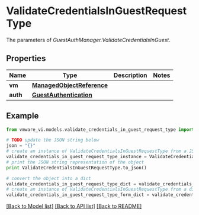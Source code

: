 # ValidateCredentialsInGuestRequestType

The parameters of *GuestAuthManager.ValidateCredentialsInGuest*. 

## Properties
Name | Type | Description | Notes
------------ | ------------- | ------------- | -------------
**vm** | [**ManagedObjectReference**](ManagedObjectReference.md) |  | 
**auth** | [**GuestAuthentication**](GuestAuthentication.md) |  | 

## Example

```python
from vmware_vi.models.validate_credentials_in_guest_request_type import ValidateCredentialsInGuestRequestType

# TODO update the JSON string below
json = "{}"
# create an instance of ValidateCredentialsInGuestRequestType from a JSON string
validate_credentials_in_guest_request_type_instance = ValidateCredentialsInGuestRequestType.from_json(json)
# print the JSON string representation of the object
print ValidateCredentialsInGuestRequestType.to_json()

# convert the object into a dict
validate_credentials_in_guest_request_type_dict = validate_credentials_in_guest_request_type_instance.to_dict()
# create an instance of ValidateCredentialsInGuestRequestType from a dict
validate_credentials_in_guest_request_type_form_dict = validate_credentials_in_guest_request_type.from_dict(validate_credentials_in_guest_request_type_dict)
```
[[Back to Model list]](../README.md#documentation-for-models) [[Back to API list]](../README.md#documentation-for-api-endpoints) [[Back to README]](../README.md)


